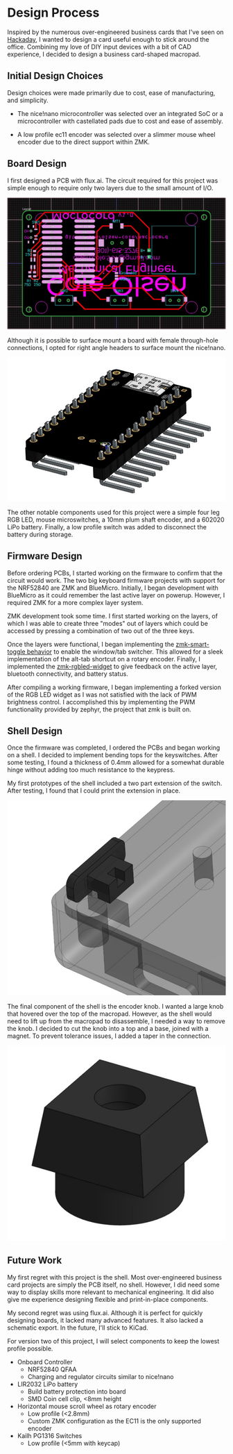 # Design Process
Inspired by the numerous over-engineered business cards that I've seen on [Hackaday](https://hackaday.com/tag/business-card), I wanted to design a card useful enough to stick around the office. Combining my love of DIY input devices with a bit of CAD experience, I decided to design a business card-shaped macropad.

## Initial Design Choices
Design choices were made primarily due to cost, ease of manufacturing, and simplicity.

- The nice!nano microcontroller was selected over an integrated SoC or a microcontroller with castellated pads due to cost and ease of assembly.

- A low profile ec11 encoder was selected over a slimmer mouse wheel encoder due to the direct support within ZMK.

## Board Design

I first designed a PCB with flux.ai. The circuit required for this project was simple enough to require only two layers due to the small amount of I/O. 

![PCB](https://github.com/olsen-cole/macrocard/blob/main/assets/PCB.jpg)

Although it is possible to surface mount a board with female through-hole connections, I opted for right angle headers to surface mount the nice!nano.

![nice!nano](https://github.com/olsen-cole/macrocard/blob/main/assets/nice!nano.jpg)

The other notable components used for this project were a simple four leg RGB LED, mouse microswitches, a 10mm plum shaft encoder, and a 602020 LiPo battery. Finally, a low profile switch was added to disconnect the battery during storage.

## Firmware Design

Before ordering PCBs, I started working on the firmware to confirm that the circuit would work. The two big keyboard firmware projects with support for the NRF52840 are ZMK and BlueMicro. Initially, I began development with BlueMicro as it could remember the last active layer on powerup. However, I required ZMK for a more complex layer system.

ZMK development took some time. I first started working on the layers, of which I was able to create three "modes" out of layers which could be accessed by pressing a combination of two out of the three keys. 

Once the layers were functional, I began implementing the [zmk-smart-toggle behavior](https://github.com/caksoylar/zmk-smart-toggle?tab=readme-ov-file) to enable the window/tab switcher. This allowed for a sleek implementation of the alt-tab shortcut on a rotary encoder. Finally, I implemented the [zmk-rgbled-widget](https://github.com/olsen-cole/zmk-rgbled-widget) to give feedback on the active layer, bluetooth connectivity, and battery status.  

After compiling a working firmware, I began implementing a forked version of the RGB LED widget as I was not satisfied with the lack of PWM brightness control. I accomplished this by implementing the PWM functionality provided by zephyr, the project that zmk is built on.

## Shell Design

Once the firmware was completed, I ordered the PCBs and began working on a shell. I decided to implement bending tops for the keyswitches. After some testing, I found a thickness of 0.4mm allowed for a somewhat durable hinge without adding too much resistance to the keypress.

My first prototypes of the shell included a two part extension of the switch. After testing, I found that I could print the extension in place.

![switch](https://github.com/olsen-cole/macrocard/blob/main/assets/switch.jpg)

The final component of the shell is the encoder knob. I wanted a large knob that hovered over the top of the macropad. However, as the shell would need to lift up from the macropad to disassemble, I needed a way to remove the knob. I decided to cut the knob into a top and a base, joined with a magnet. To prevent tolerance issues, I added a taper in the connection.

![knob base](https://github.com/olsen-cole/macrocard/blob/main/assets/knob_base.jpg)

## Future Work

My first regret with this project is the shell. Most over-engineered business card projects are simply the PCB itself, no shell. However, I did need some way to display skills more relevant to mechanical engineering. It did also give me experience designing flexible and print-in-place components.

My second regret was using flux.ai. Although it is perfect for quickly designing boards, it lacked many advanced features. It also lacked a schematic export. In the future, I'll stick to KiCad.

For version two of this project, I will select components to keep the lowest profile possible.

* Onboard Controller
    * NRF52840 QFAA
    * Charging and regulator circuits similar to nice!nano
* LIR2032 LiPo battery
    * Build battery protection into board
    * SMD Coin cell clip, <8mm height
* Horizontal mouse scroll wheel as rotary encoder
    * Low profile (<2.8mm)
    * Custom ZMK configuration as the EC11 is the only supported encoder
* Kailh PG1316 Switches
    * Low profile (<5mm with keycap)